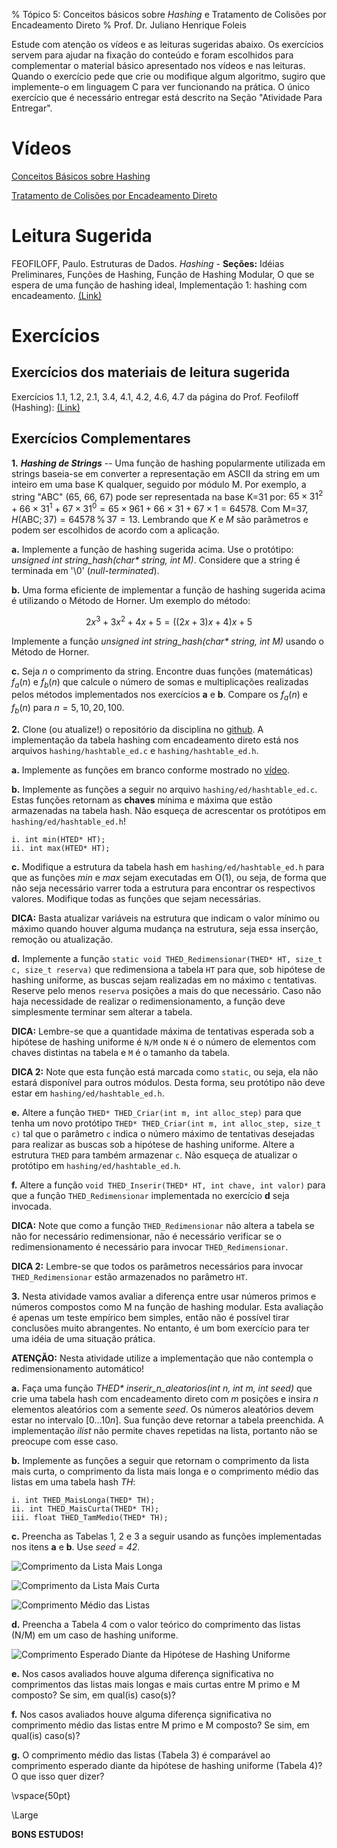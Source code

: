 % Tópico 5: Conceitos básicos sobre *Hashing* e Tratamento de Colisões por Encadeamento Direto
% Prof. Dr. Juliano Henrique Foleis

Estude com atenção os vídeos e as leituras sugeridas abaixo. Os exercícios servem para ajudar na fixação do conteúdo e foram escolhidos para complementar o material básico apresentado nos vídeos e nas leituras. Quando o exercício pede que crie ou modifique algum algoritmo, sugiro que implemente-o em linguagem C para ver funcionando na prática. O único exercício que é necessário entregar está descrito na Seção "Atividade Para Entregar".

# Vídeos

[Conceitos Básicos sobre Hashing](https://youtu.be/osy1xBefHsU)

[Tratamento de Colisões por Encadeamento Direto](https://youtu.be/a-w2rwCEwx0)

# Leitura Sugerida

FEOFILOFF, Paulo. Estruturas de Dados. *Hashing* - **Seções:** Idéias Preliminares, Funções de Hashing, Função de Hashing Modular, O que se espera de uma função de hashing ideal, Implementação 1: hashing com encadeamento. [(Link)](https://www.ime.usp.br/~pf/estruturas-de-dados/aulas/st-hash.html)

# Exercícios

## Exercícios dos materiais de leitura sugerida

Exercícios 1.1, 1.2, 2.1, 3.4, 4.1, 4.2, 4.6, 4.7 da página do Prof. Feofiloff (Hashing): [(Link)](https://www.ime.usp.br/~pf/estruturas-de-dados/aulas/st-hash.html)

## Exercícios Complementares

**1.** ***Hashing de Strings*** -- Uma função de hashing popularmente utilizada em strings baseia-se em converter a representação em ASCII da string em um inteiro em uma base K qualquer, seguido por módulo M. Por exemplo, a string "ABC" (65, 66, 67) pode ser representada na base K=31 por: $65 \times 31^2 + 66 \times 31^1 + 67 \times 31^0 = 65 \times 961 + 66 \times 31 + 67 \times 1 = 64578$. Com M=37, $H(\text{ABC}; 37) = 64578 \, \% \, 37 = 13$. Lembrando que $K$ e $M$ são parâmetros e podem ser escolhidos de acordo com a aplicação.

**a.** Implemente a função de hashing sugerida acima. Use o protótipo: *unsigned int string_hash(char\* string, int M)*. Considere que a string é terminada em '\\0' (*null-terminated*).

**b.** Uma forma eficiente de implementar a função de hashing sugerida acima é utilizando o Método de Horner. Um exemplo do método:

$$2x^3 + 3x^2 + 4x + 5 = ((2x + 3)x + 4)x + 5$$

Implemente a função *unsigned int string_hash(char\* string, int M)* usando o Método de Horner.

**c.** Seja $n$ o comprimento da string. Encontre duas funções (matemáticas) $f_a(n)$ e $f_b(n)$ que calcule o número de somas e multiplicações realizadas pelos métodos implementados nos exercícios **a** e **b**. Compare os $f_a(n)$ e $f_b(n)$ para $n = 5, 10, 20, 100$.

**2.** Clone (ou atualize!) o repositório da disciplina no [github](https://github.com/julianofoleiss/BCC33A). A implementação da tabela hashing com encadeamento direto está nos arquivos `hashing/hashtable_ed.c` e `hashing/hashtable_ed.h`.

**a.** Implemente as funções em branco conforme mostrado no [vídeo](https://youtu.be/a-w2rwCEwx0).

**b.** Implemente as funções a seguir no arquivo `hashing/ed/hashtable_ed.c`. Estas funções retornam as **chaves** mínima e máxima que estão armazenadas na tabela hash. Não esqueça de acrescentar os protótipos em `hashing/ed/hashtable_ed.h`!

    i. int min(HTED* HT);
    ii. int max(HTED* HT);

**c.** Modifique a estrutura da tabela hash em `hashing/ed/hashtable_ed.h` para que as funções *min* e *max* sejam executadas em O(1), ou seja, de forma que não seja necessário varrer toda a estrutura para encontrar os respectivos valores. Modifique todas as funções que sejam necessárias.

**DICA:** Basta atualizar variáveis na estrutura que indicam o valor mínimo ou máximo quando houver alguma mudança na estrutura, seja essa inserção, remoção ou atualização.

**d.** Implemente a função `static void THED_Redimensionar(THED* HT, size_t c, size_t reserva)` que redimensiona a tabela `HT` para que, sob hipótese de hashing uniforme, as buscas sejam realizadas em no máximo `c` tentativas. Reserve pelo menos `reserva` posições a mais do que necessário. Caso não haja necessidade de realizar o redimensionamento, a função deve simplesmente terminar sem alterar a tabela.

**DICA:** Lembre-se que a quantidade máxima de tentativas esperada sob a hipótese de hashing uniforme é `N/M` onde `N` é o número de elementos com chaves distintas na tabela e `M` é o tamanho da tabela. 

**DICA 2:** Note que esta função está marcada como `static`, ou seja, ela não estará disponível para outros módulos. Desta forma, seu protótipo não deve estar em `hashing/ed/hashtable_ed.h`.

**e.** Altere a função `THED* THED_Criar(int m, int alloc_step)` para que tenha um novo protótipo `THED* THED_Criar(int m, int alloc_step, size_t c)` tal que o parâmetro `c` indica o número máximo de tentativas desejadas para realizar as buscas sob a hipótese de hashing uniforme. Altere a estrutura `THED` para também armazenar `c`. Não esqueça de atualizar o protótipo em `hashing/ed/hashtable_ed.h`.

**f.** Altere a função `void THED_Inserir(THED* HT, int chave, int valor)` para que a função `THED_Redimensionar` implementada no exercício **d** seja invocada.

**DICA:** Note que como a função `THED_Redimensionar` não altera a tabela se não for necessário redimensionar, não é necessário verificar se o redimensionamento é necessário para invocar `THED_Redimensionar`.

**DICA 2:** Lembre-se que todos os parâmetros necessários para invocar `THED_Redimensionar` estão armazenados no parâmetro `HT`.

<!-- # Atividade para Entregar

A atividade a seguir é para ser feita individualmente e entregue via Moodle no tópico da Semana 5. A data-limite para entrega é dia 15/11/2021 às 23:55. Em caso de cópia as atividades dos participantes serão desconsideradas.

## Descrição da Atividade -->

**3.** Nesta atividade vamos avaliar a diferença entre usar números primos e números compostos como M na função de hashing modular. Esta avaliação é apenas um teste empírico bem simples, então não é possível tirar conclusões muito abrangentes. No entanto, é um bom exercício para ter uma idéia de uma situação prática.

**ATENÇÃO:** Nesta atividade utilize a implementação que não contempla o redimensionamento automático!

**a.** Faça uma função *THED\* inserir_n_aleatorios(int n, int m, int seed)* que crie uma tabela hash com encadeamento direto com *m* posições e insira *n* elementos aleatórios com a semente *seed*. Os números aleatórios devem estar no intervalo $[0 \dots 10n]$. Sua função deve retornar a tabela preenchida. A implementação *ilist* não permite chaves repetidas na lista, portanto não se preocupe com esse caso.

**b.** Implemente as funções a seguir que retornam o comprimento da lista mais curta, o comprimento da lista mais longa e o comprimento médio das listas em uma tabela hash *TH*:

    i. int THED_MaisLonga(THED* TH);
    ii. int THED_MaisCurta(THED* TH);
    iii. float THED_TamMedio(THED* TH);

**c.** Preencha as Tabelas 1, 2 e 3 a seguir usando as funções implementadas nos itens **a** e **b**. Use *seed = 42*.

![Comprimento da Lista Mais Longa](tab1_sem5_arrumada.png)

![Comprimento da Lista Mais Curta](tab1_sem5_arrumada.png)

![Comprimento Médio das Listas](tab1_sem5_arrumada.png)

**d.** Preencha a Tabela 4 com o valor teórico do comprimento das listas (N/M) em um caso de hashing uniforme.

![Comprimento Esperado Diante da Hipótese de Hashing Uniforme](tab1_sem5_arrumada.png)

**e.** Nos casos avaliados houve alguma diferença significativa no comprimentos das listas mais longas e mais curtas entre M primo e M composto? Se sim, em qual(is) caso(s)?

**f.** Nos casos avaliados houve alguma diferença significativa no comprimento médio das listas entre M primo e M composto? Se sim, em qual(is) caso(s)?

**g.** O comprimento médio das listas (Tabela 3) é comparável ao comprimento esperado diante da hipótese de hashing uniforme (Tabela 4)? O que isso quer dizer?

<!-- ## Você deve Entregar

Entregue em formato .zip os arquivos a seguir:

* Os arquivos-fonte desenvolvidos nos itens **a--b**, bem como os arquivos-fonte criados para realizar os testes. Faça um *Makefile* para compilar o seu programa. Modularize conforme julgar necessário.
* As Tabelas preenchidas nos itens **c** e **d** e as respostas das perguntas dos itens **e--g** em um *pdf*.

\centering

\vspace{20pt}

**Por favor entregue como especificado acima!**  

\vspace{50pt}

**A data-limite para entrega é dia 15/11/2021 às 23:55.** -->

\vspace{50pt}

\Large

**BONS ESTUDOS!**
